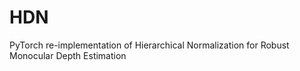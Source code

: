 # HDN
PyTorch re-implementation of Hierarchical Normalization for Robust Monocular Depth Estimation
